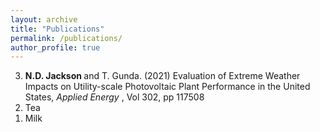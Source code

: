 ```yaml
---
layout: archive
title: "Publications"
permalink: /publications/
author_profile: true
---
```


<ol reversed>
  <li> <b> N.D. Jackson </b> and T. Gunda. (2021) Evaluation of Extreme Weather Impacts on Utility-scale Photovoltaic Plant Performance in the United States, <em> Applied Energy </em>, Vol 302, pp 117508 </li>
  <li>Tea</li>
  <li>Milk</li>
</ol>



<!--

	\item\label{numPaper} \textbf{N.D. Jackson} and T. Gunda. (2021) Evaluation of Extreme Weather Impacts on Utility-scale Photovoltaic Plant Performance in the United States, \textit{Applied Energy}, Vol 302, pp 117508 \href{https://doi.org/10.1016/j.apenergy.2021.117508}{(\textcolor{blue}{paper})} \href{http://data.openei.org/submissions/4055}{(\textcolor{blue}{data})} 
	
	\item \textbf{N.D. Jackson}, M. Konar, P. Debaere, and J. Sheffield. (2021) Crop-specific Exposure to Extreme Temperature and Moisture for the Globe for the Last Half Century, \textit{Environmental Research Letters}, Vol 16, Issue 6, pp 064006 \href{https://doi.org/10.1088/1748-9326/abf8e0}{(\textcolor{blue}{paper})} 
	\href{https://doi.org/10.13012/B2IDB-5457902_V1}{(\textcolor{blue}{data})} 
	%
	\item R. von Gnechten, J. Wang, M. Konar, K. Baylis, P. Anderson, S. Giroux, \textbf{N.D. Jackson}, and T. Evans. (2020) A Gravity Model and Network Analysis of Household Food Sharing in Zambia, \textit{Environmental Research Letters}, Vol 15, Issue 11, pp 115010 \href{https://doi.org/10.1088/1748-9326/abbe44}{(\textcolor{blue}{paper})}
	%
	\item \textbf{N.D. Jackson}, M. Konar, P. Debaere, and L. Estes. (2019) Probabilistic Global Maps of Crop-Specific Areas from 1961 to 2014, \textit{Environmental Research Letters}, Vol 14, Issue 9, pp 094023  \href{https://iopscience.iop.org/article/10.1088/1748-9326/ab3b93}{(\textcolor{blue}{paper})}
	\href{https://doi.org/10.13012/B2IDB-7439710_V1}{(\textcolor{blue}{data})} 
	%
	\item M. Niazi, C. Nietch, M. Maghrebi, \textbf{N.D. Jackson}, B.R. Bennett, M. Tryby, and A. Massoudieh. (2017) Storm Water Management Model: Performance Review and Gap Analysis, \textit{Journal of Sustainable Water in the Built Environment}, Vol 3, Issue 2, pp 04017002  \href{http://dx.doi.org/10.1061/JSWBAY.0000817#sthash.RYvwX1S8.dpuf}{(\textcolor{blue}{paper})}
	%
	\item  \textbf{N.D. Jackson}, M. Konar, and A.Y. Hoekstra. (2015) The Water Footprint of Food Aid, \textit{Sustainability}, Vol 7, Issue 6, pp 6435-6456 \href{http://www.mdpi.com/2071-1050/7/6/6435}{(\textcolor{blue}{paper})}
	%
	\item J.S. Popovics, G.P. Cetrangolo, and \textbf{N.D. Jackson}. (2006) Experimental Investigation of Impact-Echo Method for Concrete Slab Thickness Measurement, \textit{Journal of the Korean Society for Nondestructive Testing}, Vol 26, Issue 6, pp 427-439  \href{https://www.koreascience.or.kr/article/JAKO200606141817475.pdf}{(\textcolor{blue}{paper})}

-->
